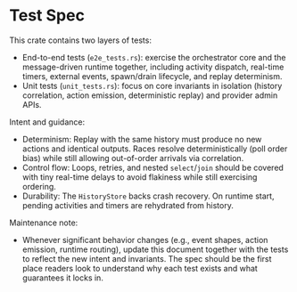# Test Spec

This crate contains two layers of tests:

- End-to-end tests (`e2e_tests.rs`): exercise the orchestrator core and the message-driven runtime together, including activity dispatch, real-time timers, external events, spawn/drain lifecycle, and replay determinism.
- Unit tests (`unit_tests.rs`): focus on core invariants in isolation (history correlation, action emission, deterministic replay) and provider admin APIs.

Intent and guidance:

- Determinism: Replay with the same history must produce no new actions and identical outputs. Races resolve deterministically (poll order bias) while still allowing out-of-order arrivals via correlation.
- Control flow: Loops, retries, and nested `select`/`join` should be covered with tiny real-time delays to avoid flakiness while still exercising ordering.
- Durability: The `HistoryStore` backs crash recovery. On runtime start, pending activities and timers are rehydrated from history.

Maintenance note:

- Whenever significant behavior changes (e.g., event shapes, action emission, runtime routing), update this document together with the tests to reflect the new intent and invariants. The spec should be the first place readers look to understand why each test exists and what guarantees it locks in.


